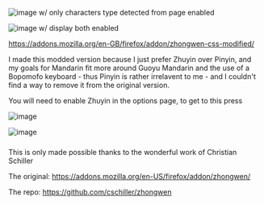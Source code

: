 ![image](https://github.com/user-attachments/assets/f0b818e7-3f19-4dff-9caa-0db71d91b989)
w/ only characters type detected from page enabled

![image](https://github.com/user-attachments/assets/a0fc32f4-cf46-4210-bd99-691c04a76701)
w/ display both enabled

https://addons.mozilla.org/en-GB/firefox/addon/zhongwen-css-modified/

I made this modded version because I just prefer Zhuyin over Pinyin, and my goals for Mandarin fit more around Guoyu Mandarin and the use of a Bopomofo keyboard - thus Pinyin is rather irrelavent to me - and I couldn't find a way to remove it from the original version.

You will need to enable Zhuyin in the options page, to get to this press

![image](https://github.com/user-attachments/assets/3e96fb24-6a60-4c24-88d0-499b88bf14a4)

![image](https://github.com/user-attachments/assets/2e1c654a-6ca5-4d60-9e56-c2ffaf1e5d41)

###
This is only made possible thanks to the wonderful work of Christian Schiller

The original: https://addons.mozilla.org/en-US/firefox/addon/zhongwen/

The repo: https://github.com/cschiller/zhongwen
